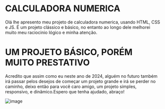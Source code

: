 # CALCULADORA NUMERICA 
Olá lhe apresento meu projeto de calculadora numerica, usando HTML, CSS e JS.
É um projeto clássico e básico, no entanto ao longo dele melhorei muito meu raciocinio lógico e minha atenção.

# UM PROJETO BÁSICO, PORÉM MUITO PRESTATIVO

Acredito que assim como eu neste ano de 2024, alguém no futuro também irá passar pelos desejos de começar um projeto grande e irá se perder no caminho,
deixo então para você caro amigo, um projeto simples, responsivo, e dinâmico.Espero que tenha ajudado, abraço!

![image](https://github.com/ereism1/Calculadora-basica/assets/122753528/f612462f-037a-4a4e-8187-adab1b3cbdac)
